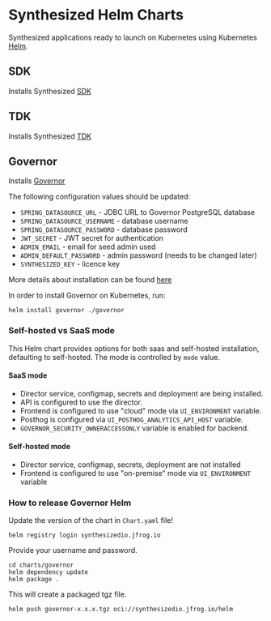 # Synthesized Helm Charts

Synthesized applications ready to launch on Kubernetes using Kubernetes [Helm](https://github.com/helm/helm).

## SDK

Installs Synthesized [SDK](https://docs.synthesized.io/sdk/latest/)

## TDK

Installs Synthesized [TDK](https://docs.synthesized.io/tdk/latest/)

## Governor

Installs [Governor](https://docs.synthesized.io/governor/latest/)

The following configuration values should be updated:

* `SPRING_DATASOURCE_URL` - JDBC URL to Governor PostgreSQL database
* `SPRING_DATASOURCE_USERNAME` - database username
* `SPRING_DATASOURCE_PASSWORD` - database password
* `JWT_SECRET` - JWT secret for authentication
* `ADMIN_EMAIL` - email for seed admin used
* `ADMIN_DEFAULT_PASSWORD` - admin password (needs to be changed later)
* `SYNTHESIZED_KEY` - licence key

More details about installation can be found [here](https://docs.synthesized.io/governor/latest/deployment/helm)

In order to install Governor on Kubernetes, run:

```shell
helm install governor ./governor
```

### Self-hosted vs SaaS mode

This Helm chart provides options for both saas and self-hosted installation, defaulting to self-hosted. 
The mode is controlled by `mode` value.

#### SaaS mode
* Director service, configmap, secrets and deployment are being installed.
* API is configured to use the director.
* Frontend is configured to use "cloud" mode via `UI_ENVIRONMENT` variable.
* Posthog is configured via `UI_POSTHOG_ANALYTICS_API_HOST` variable.
* `GOVERNOR_SECURITY_OWNERACCESSONLY` variable is enabled for backend.

#### Self-hosted mode

* Director service, configmap, secrets, deployment are not installed
* Frontend is configured to use "on-premise" mode via `UI_ENVIRONMENT` variable

### How to release Governor Helm

Update the version of the chart in `Chart.yaml` file!

```shell
helm registry login synthesizedio.jfrog.io
```

Provide your username and password.

```
cd charts/governor
helm dependency update
helm package .
```

This will create a packaged tgz file.

```
helm push governor-x.x.x.tgz oci://synthesizedio.jfrog.io/helm
```
